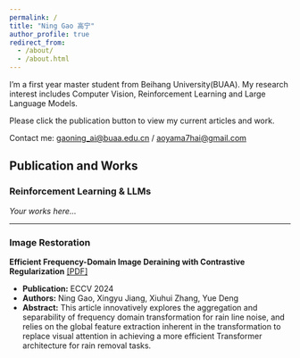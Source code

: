 ```yaml
---
permalink: /
title: "Ning Gao 高宁"
author_profile: true
redirect_from: 
  - /about/
  - /about.html
---
```


I’m a first year master student from Beihang University(BUAA). My research interest includes Computer Vision, Reinforcement Learning and Large Language Models.

Please click the publication button to view my current articles and work.

Contact me: gaoning_ai@buaa.edu.cn / aoyama7hai@gmail.com

## Publication and Works

### Reinforcement Learning & LLMs
*Your works here...*

---

### Image Restoration

**Efficient Frequency-Domain Image Deraining with Contrastive Regularization** [ [PDF] ](/files/ECCV2024_Deraining.pdf)
* **Publication:** ECCV 2024
* **Authors:** Ning Gao, Xingyu Jiang, Xiuhui Zhang, Yue Deng
* **Abstract:** This article innovatively explores the aggregation and separability of frequency domain transformation for rain line noise, and relies on the global feature extraction inherent in the transformation to replace visual attention in achieving a more efficient Transformer architecture for rain removal tasks.
